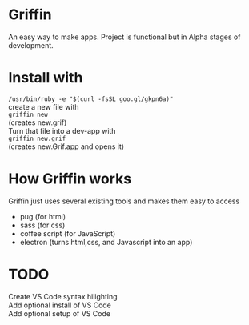 # Griffin
An easy way to make apps. Project is functional but in Alpha stages of development.


# Install with
`/usr/bin/ruby -e "$(curl -fsSL goo.gl/gkpn6a)"`<br>
create a new file with<br>
`griffin new`<br>
(creates new.grif)<br>
Turn that file into a dev-app with <br>
`griffin new.grif`<br>
(creates new.Grif.app and opens it)<br>


# How Griffin works
Griffin just uses several existing tools and makes them easy to access
- pug (for html)
- sass (for css)
- coffee script (for JavaScript)
- electron (turns html,css, and Javascript into an app)

# TODO
Create VS Code syntax hilighting<br>
Add optional install of VS Code<br>
Add optional setup of VS Code<br>


